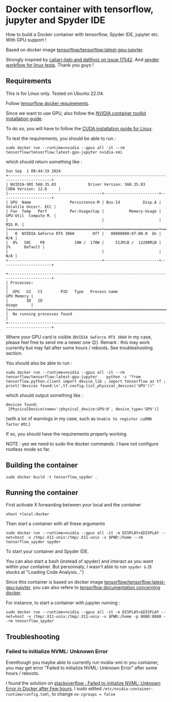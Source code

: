 # Docker container with tensorflow, jupyter and Spyder IDE 

How to build a Docker container with tensorflow, Spyder IDE, jupyter etc. With GPU support !

Based on docker image [tensorflow/tensorflow:latest-gpu-jupyter](https://hub.docker.com/r/tensorflow/tensorflow/tags?page=&page_size=&ordering=&name=latest-gpu-jupyter).

Strongly inspired by [caliari-italo and dalthviz on issue 17542](https://github.com/spyder-ide/spyder/issues/17542). And [spyder workflow for linux tests](https://github.com/spyder-ide/spyder/blob/master/external-deps/qtconsole/.github/workflows/linux-tests.yml).
Thank you guys !

## Requirements

This is for Linux only.
Tested on Ubuntu 22.04.

Follow [tensorflow docker requirements](https://www.tensorflow.org/install/docker#tensorflow_docker_requirements).

Since we want to use GPU, also follow the [NVIDIA container toolkit installation guide](https://docs.nvidia.com/datace.nter/cloud-native/container-toolkit/latest/install-guide.html).

To do so, you will have to follow the [CUDA installation guide for Linux](https://docs.nvidia.com/cuda/cuda-installation-guide-linux/).

To test the requirements, you should be able to run :

```
sudo docker run --runtime=nvidia --gpus all -it --rm tensorflow/tensorflow:latest-gpu-jupyter nvidia-smi
```

which should return something like : 

```
Sun Sep  1 08:44:19 2024       
+-----------------------------------------------------------------------------------------+
| NVIDIA-SMI 560.35.03              Driver Version: 560.35.03      CUDA Version: 12.6     |
|-----------------------------------------+------------------------+----------------------+
| GPU  Name                 Persistence-M | Bus-Id          Disp.A | Volatile Uncorr. ECC |
| Fan  Temp   Perf          Pwr:Usage/Cap |           Memory-Usage | GPU-Util  Compute M. |
|                                         |                        |               MIG M. |
|=========================================+========================+======================|
|   0  NVIDIA GeForce RTX 3060        Off |   00000000:07:00.0  On |                  N/A |
|  0%   50C    P8             19W /  170W |     512MiB /  12288MiB |      2%      Default |
|                                         |                        |                  N/A |
+-----------------------------------------+------------------------+----------------------+
                                                                                         
+-----------------------------------------------------------------------------------------+
| Processes:                                                                              |
|  GPU   GI   CI        PID   Type   Process name                              GPU Memory |
|        ID   ID                                                               Usage      |
|=========================================================================================|
|  No running processes found                                                             |
+-----------------------------------------------------------------------------------------+
```

Where your GPU card is visible (`NVIDIA GeForce RTX 3060` in my case, please feel free to send me a newer one :wink:).
Remark : this may work currently but may fail after some hours / reboots. See troubleshooting section.


You should also be able to run : 

```
sudo docker run --runtime=nvidia --gpus all -it --rm tensorflow/tensorflow:latest-gpu-jupyter    python -c "from tensorflow.python.client import device_lib ; import tensorflow as tf ; print('devices found:\n',tf.config.list_physical_devices('GPU'))"
```

which should output something like :

```
devices found:
 [PhysicalDevice(name='/physical_device:GPU:0', device_type='GPU')]
```

(with a lot of warnings in my case, such as `Unable to register cuDNN factor` etc.)

If so, you should have the requirements properly working.

NOTE : yes we need to sudo the docker commands. I have not configure rootless mode so far.


## Building the container

```
sudo docker build -t tensorflow_spyder .
```

## Running the container

First activate X forwarding between your local and the container

```
xhost +local:docker
```

Then start a container with all these arguments 

```
sudo docker run --runtime=nvidia --gpus all -it -e DISPLAY=$DISPLAY --net=host -v /tmp/.X11-unix:/tmp/.X11-unix -v $PWD:/home --rm tensorflow_spyder spyder
```

To start your container and Spyder IDE.

You can also start a bash (instead of spyder) and interact as you want within your container. But personnaly, I wasn't able to run `spyder &` (it stucks at "Loading Code Analysis...")

Since this container is based on docker image [tensorflow/tensorflow:latest-gpu-jupyter](https://hub.docker.com/r/tensorflow/tensorflow/tags?page=&page_size=&ordering=&name=latest-gpu-jupyter), you can also refere to [tensorflow documentation concerning docker](https://www.tensorflow.org/install/docker).

For instance, to start a container with jupyter running : 
```
sudo docker run --runtime=nvidia --gpus all -it -e DISPLAY=$DISPLAY --net=host -v /tmp/.X11-unix:/tmp/.X11-unix -v $PWD:/home -p 8888:8888 --rm tensorflow_spyder
```


## Troubleshooting

### Failed to initialize NVML: Unknown Error

Eventhough you maybe able to currently run nvidia-smi in you container, you may get error "Failed to initialize NVML: Unknown Error" after some hours / reboots.

I found the solution on [stackoverflow : Failed to initialize NVML: Unknown Error in Docker after Few hours](https://stackoverflow.com/a/78137688). I sudo edited `/etc/nvidia-container-runtime/config.toml`, to change `no-cgroups = false`
